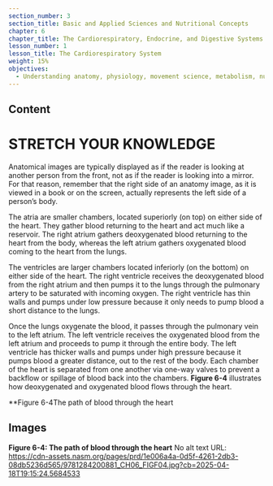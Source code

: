 ```yaml
---
section_number: 3
section_title: Basic and Applied Sciences and Nutritional Concepts
chapter: 6
chapter_title: The Cardiorespiratory, Endocrine, and Digestive Systems
lesson_number: 1
lesson_title: The Cardiorespiratory System
weight: 15%
objectives:
  - Understanding anatomy, physiology, movement science, metabolism, nutrition, and supplementation.
---
```


## Content
# STRETCH YOUR KNOWLEDGE

Anatomical images are typically displayed as if the reader is looking at another person from the front, not as if the reader is looking into a mirror. For that reason, remember that the right side of an anatomy image, as it is viewed in a book or on the screen, actually represents the left side of a person’s body.

The atria are smaller chambers, located superiorly (on top) on either side of the heart. They gather blood returning to the heart and act much like a reservoir. The right atrium gathers deoxygenated blood returning to the heart from the body, whereas the left atrium gathers oxygenated blood coming to the heart from the lungs.

The ventricles are larger chambers located inferiorly (on the bottom) on either side of the heart. The right ventricle receives the deoxygenated blood from the right atrium and then pumps it to the lungs through the pulmonary artery to be saturated with incoming oxygen. The right ventricle has thin walls and pumps under low pressure because it only needs to pump blood a short distance to the lungs.

Once the lungs oxygenate the blood, it passes through the pulmonary vein to the left atrium. The left ventricle receives the oxygenated blood from the left atrium and proceeds to pump it through the entire body. The left ventricle has thicker walls and pumps under high pressure because it pumps blood a greater distance, out to the rest of the body. Each chamber of the heart is separated from one another via one-way valves to prevent a backflow or spillage of blood back into the chambers. **Figure 6-4** illustrates how deoxygenated and oxygenated blood flows through the heart.

**Figure 6-4The path of blood through the heart

## Images

**Figure 6-4: The path of blood through the heart**
No alt text
URL: https://cdn-assets.nasm.org/pages/prd/1e006a4a-0d5f-4261-2db3-08db5236d565/9781284200881_CH06_FIGF04.jpg?cb=2025-04-18T19:15:24.5684533